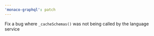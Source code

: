 ```yaml
---
'monaco-graphql': patch
---
```


Fix a bug where `_cacheSchemas()` was not being called by the language service
